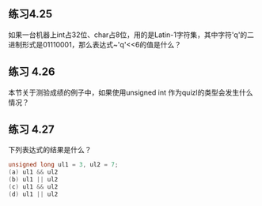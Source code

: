 ## 练习4.25
如果一台机器上int占32位、char占8位，用的是Latin-1字符集，其中字符'q'的二进制形式是01110001，那么表达式~'q'<<6的值是什么？


## 练习 4.26
本节关于测验成绩的例子中，如果使用unsigned int 作为quizl的类型会发生什么情况？



## 练习 4.27
下列表达式的结果是什么？
```c++
unsigned long ul1 = 3, ul2 = 7;
(a) ul1 && ul2
(b) ul1 || ul2
(c) ul1 && ul2
(d) ul1 || ul2
```